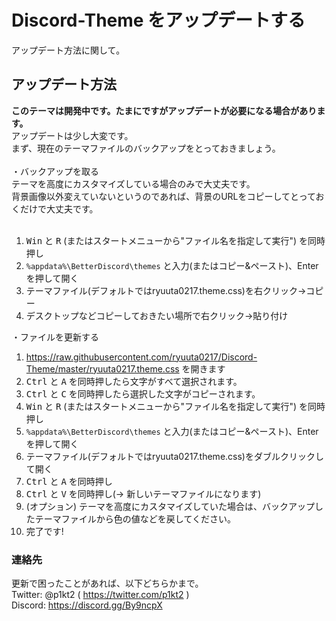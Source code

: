 # Discord-Theme をアップデートする
アップデート方法に関して。

## アップデート方法
<b>このテーマは開発中です。たまにですがアップデートが必要になる場合があります。</b><br>
アップデートは少し大変です。<br>
まず、現在のテーマファイルのバックアップをとっておきましょう。<br>
<br>
・バックアップを取る<br>
テーマを高度にカスタマイズしている場合のみで大丈夫です。<br>
背景画像以外変えていないというのであれば、背景のURLをコピーしてとっておくだけで大丈夫です。<br><br>

1. <kbd>Win</kbd> と <kbd>R</kbd> (またはスタートメニューから"ファイル名を指定して実行") を同時押し
2. `%appdata%\BetterDiscord\themes` と入力(またはコピー&ペースト)、Enterを押して開く
3. テーマファイル(デフォルトではryuuta0217.theme.css)を右クリック→コピー
4. デスクトップなどコピーしておきたい場所で右クリック→貼り付け

・ファイルを更新する
1. https://raw.githubusercontent.com/ryuuta0217/Discord-Theme/master/ryuuta0217.theme.css を開きます
2. <kbd>Ctrl</kbd> と <kbd>A</kbd> を同時押したら文字がすべて選択されます。
3. <kbd>Ctrl</kbd> と <kbd>C</kbd> を同時押したら選択した文字がコピーされます。
4. <kbd>Win</kbd> と <kbd>R</kbd> (またはスタートメニューから"ファイル名を指定して実行") を同時押し
5. `%appdata%\BetterDiscord\themes` と入力(またはコピー&ペースト)、Enterを押して開く
6. テーマファイル(デフォルトではryuuta0217.theme.css)をダブルクリックして開く
7. <kbd>Ctrl</kbd> と <kbd>A</kbd> を同時押し
8. <kbd>Ctrl</kbd> と <kbd>V</kbd> を同時押し(-> 新しいテーマファイルになります)
9. (オプション) テーマを高度にカスタマイズしていた場合は、バックアップしたテーマファイルから色の値などを戻してください。
10. 完了です!

### 連絡先
更新で困ったことがあれば、以下どちらかまで。<br>
Twitter: @p1kt2 ( https://twitter.com/p1kt2 )<br>
Discord: https://discord.gg/By9ncpX <br>
